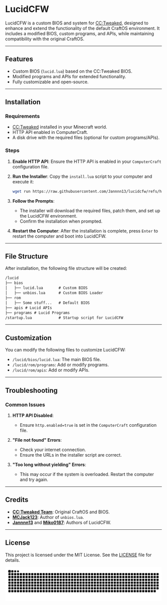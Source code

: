 # LucidCFW

LucidCFW is a custom BIOS and system for [CC:Tweaked](https://github.com/cc-tweaked/CC-Tweaked), designed to enhance and extend the functionality of the default CraftOS environment. It includes a modified BIOS, custom programs, and APIs, while maintaining compatibility with the original CraftOS.

---

## **Features**
- Custom BIOS (`lucid.lua`) based on the CC:Tweaked BIOS.
- Modified programs and APIs for extended functionality.
- Fully customizable and open-source.

---

## **Installation**

### **Requirements**
- [CC:Tweaked](https://github.com/cc-tweaked/CC-Tweaked) installed in your Minecraft world.
- HTTP API enabled in ComputerCraft.
- A disk drive with the required files (optional for custom programs/APIs).

### **Steps**
1. **Enable HTTP API**:
   Ensure the HTTP API is enabled in your `ComputerCraft` configuration file.

2. **Run the Installer**:
   Copy the `install.lua` script to your computer and execute it:
   ```bash
   wget run https://raw.githubusercontent.com/Jannnn13/lucidcfw/refs/heads/main/install.lua
   ```

3. **Follow the Prompts**:
   - The installer will download the required files, patch them, and set up the LucidCFW environment.
   - Confirm the installation when prompted.

4. **Restart the Computer**:
   After the installation is complete, press `Enter` to restart the computer and boot into LucidCFW.

---

## **File Structure**
After installation, the following file structure will be created:
```
/lucid
├── bios
│   ├── lucid.lua       # Custom BIOS
│   ├── unbios.lua      # Custom BIOS Loader
├── rom
|   ├── Some stuff...   # Default BIOS
├── apis # Lucid APIs
├── programs # Lucid Programs
/startup.lua            # Startup script for LucidCFW
```

---

## **Customization**
You can modify the following files to customize LucidCFW:
- `/lucid/bios/lucid.lua`: The main BIOS file.
- `/lucid/rom/programs`: Add or modify programs.
- `/lucid/rom/apis`: Add or modify APIs.

---

## **Troubleshooting**

### **Common Issues**
1. **HTTP API Disabled**:
   - Ensure `http.enabled=true` is set in the `ComputerCraft` configuration file.

2. **"File not found" Errors**:
   - Check your internet connection.
   - Ensure the URLs in the installer script are correct.

3. **"Too long without yielding" Errors**:
   - This may occur if the system is overloaded. Restart the computer and try again.

---

## **Credits**
- **[CC:Tweaked Team](https://github.com/cc-tweaked/CC-Tweaked)**: Original CraftOS and BIOS.
- **[MCJack123](https://gist.github.com/MCJack123)**: Author of `unbios.lua`.
- **[Jannnn13](https://github.com/Jannnn13)** and **[Miko0187](https://github.com/Miko0187)**: Authors of LucidCFW.

---

## **License**
This project is licensed under the MIT License. See the [LICENSE](./LICENSE) file for details.

<img src="https://raw.githubusercontent.com/Jannnn13/Jannnn13/output/snake.svg" alt="Snake animation" />
